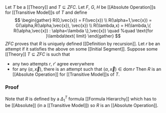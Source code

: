 Let $T$ be a [[Theory]] and $T\subseteq ZFC$.
Let $F$, $G$, $H$ be [[Absolute Operation]]s for [[Transitive Model]]s of $T$
and define
$$
\begin{gather}
R(0,\vec{x}) = F(\vec{x}) \\
R(\alpha+1,\vec{x}) = G(\alpha,R(\alpha,\vec{x}), \vec{x})  \\
R(\lambda,x) = H(\lambda,\{ R(\alpha,\vec{x}) : \alpha<\lambda \},\vec{x}) \quad %quad
\text{for }\lambda\text{ limit}
\end{gather}
$$
$ZFC$ proves that $R$ is uniquely defined [[Definition by recursion]].
Let $r$ be an attempt if it satisfies the above on some [[Initial Segment]].
Suppose some [[Theory]] $T\subseteq ZFC$ is such that
- any two attempts $r$, $r'$ agree everywhere
- for any $(\alpha,\vec{x})$, there is an attempt such that $(\alpha,\vec{x})\in \operatorname{dom}r$
Then $R$ is an [[Absolute Operation]] for [[Transitive Model]]s of $T$.
### Proof
Note that $R$ is defined by a $\Delta_{1}^{T}$ formula [[Formula Hierarchy]]
which has to be [[Absolute]] (in a [[Transitive Model]])
so $R$ is an [[Absolute Operation]].

